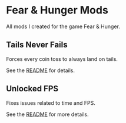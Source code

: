 # Fear & Hunger Mods

All mods I created for the game Fear & Hunger.

## Tails Never Fails

Forces every coin toss to always land on tails.

See the [README](./tails-never-fails/README.md) for details.

## Unlocked FPS

Fixes issues related to time and FPS.

See the [README](./unlocked-fps/README.md) for more details.

